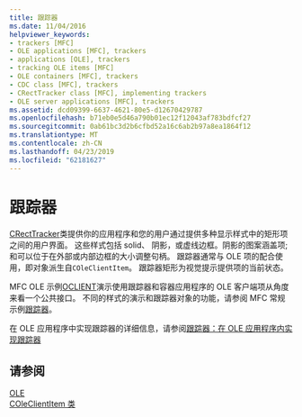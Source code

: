 ```yaml
---
title: 跟踪器
ms.date: 11/04/2016
helpviewer_keywords:
- trackers [MFC]
- OLE applications [MFC], trackers
- applications [OLE], trackers
- tracking OLE items [MFC]
- OLE containers [MFC], trackers
- CDC class [MFC], trackers
- CRectTracker class [MFC], implementing trackers
- OLE server applications [MFC], trackers
ms.assetid: dcd09399-6637-4621-80e5-d12670429787
ms.openlocfilehash: b71eb0e5d46a790b01ec12f12043af783bdfcf27
ms.sourcegitcommit: 0ab61bc3d2b6cfbd52a16c6ab2b97a8ea1864f12
ms.translationtype: MT
ms.contentlocale: zh-CN
ms.lasthandoff: 04/23/2019
ms.locfileid: "62181627"
---
```

# <a name="trackers"></a>跟踪器

[CRectTracker](../mfc/reference/crecttracker-class.md)类提供你的应用程序和您的用户通过提供多种显示样式中的矩形项之间的用户界面。 这些样式包括 solid、 阴影，或虚线边框。阴影的图案涵盖项;和可以位于在外部或内部边框的大小调整句柄。 跟踪器通常与 OLE 项的配合使用，即对象派生自`COleClientItem`。 跟踪器矩形为视觉提示提供项的当前状态。

MFC OLE 示例[OCLIENT](../overview/visual-cpp-samples.md)演示使用跟踪器和容器应用程序的 OLE 客户端项从角度来看一个公共接口。 不同的样式的演示和跟踪器对象的功能，请参阅 MFC 常规示例[跟踪器](../overview/visual-cpp-samples.md)。

在 OLE 应用程序中实现跟踪器的详细信息，请参阅[跟踪器：在 OLE 应用程序内实现跟踪器](../mfc/trackers-implementing-trackers-in-your-ole-application.md)

## <a name="see-also"></a>请参阅

[OLE](../mfc/ole-in-mfc.md)<br/>
[COleClientItem 类](../mfc/reference/coleclientitem-class.md)
